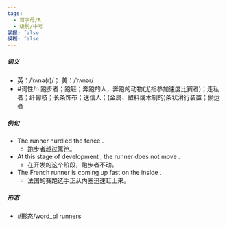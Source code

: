 ```yaml
---
tags:
  - 首字母/R
  - 级别/中考
掌握: false
模糊: false
---
```

##### 词义
- 英：/ˈrʌnə(r)/； 美：/ˈrʌnər/
- #词性/n  跑步者；跑鞋；奔跑的人，奔跑的动物(尤指参加速度比赛者)；走私者；纤匐枝；长条饰布；送信人；(金属、塑料或木制的)条状滑行装置；偷运者
##### 例句
- The runner hurdled the fence .
	- 跑步者越过篱笆。
- At this stage of development , the runner does not move .
	- 在开发的这个阶段，跑步者不动。
- The French runner is coming up fast on the inside .
	- 法国的赛跑选手正从内圈迅速赶上来。
##### 形态
- #形态/word_pl runners
